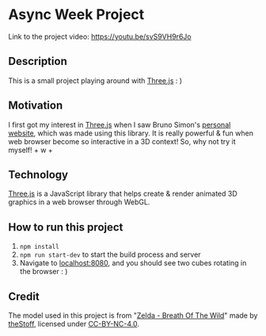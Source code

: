 # Async Week Project

Link to the project video: https://youtu.be/svS9VH9r6Jo

## Description

This is a small project playing around with [Three.js](https://threejs.org/) : )

## Motivation

I first got my interest in [Three.js](https://threejs.org/) when I saw Bruno Simon's [personal website](https://bruno-simon.com/), which was made using this library. It is really powerful & fun when web browser become so interactive in a 3D context! So, why not try it myself! + w +

## Technology

[Three.js](https://threejs.org/) is a JavaScript library that helps create & render animated 3D graphics in a web browser through WebGL.

## How to run this project

1. `npm install`
2. `npm run start-dev` to start the build process and server
3. Navigate to [localhost:8080](http://localhost:8080), and you should see two cubes rotating in the browser : )

## Credit

The model used in this project is from "[Zelda - Breath Of The Wild](https://sketchfab.com/3d-models/zelda-breath-of-the-wild-bf99374334a64291ae2876c83269adb6)" made by [theStoff](https://sketchfab.com/theStoff), licensed under [CC-BY-NC-4.0](http://creativecommons.org/licenses/by-nc/4.0/).

